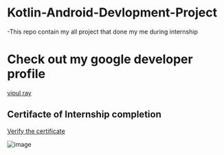 # Kotlin-Android-Devlopment-Project

-This repo contain my all project that done my me during internship

# Check out my google developer profile
[vipul ray](https://g.dev/vipulray)

## Certifacte of Internship completion

[Verify the certificate](https://smartinternz.com/internships/google_stu_certificates/631fe0c7519b232b0a0f6b965af015a9)

![image](https://github.com/PrimeRoxy/Kotlin-Android-Devlopment-Project/assets/72399032/c8c9bb83-2724-4236-aa52-1da42beb7a0d)
